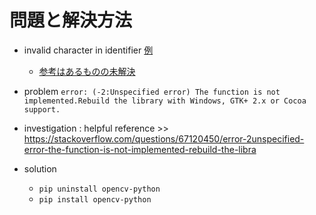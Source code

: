 <link rel="stylesheet" type="text/css" href="/assets/css/styles.css" />

# 問題と解決方法
* invalid character in identifier  [例](https://github.com/jamad/myPygame/commit/de48df759a5f5d60929908afdcabc22b14cbc6d3)
  * [参考はあるものの未解決](https://stackoverflow.com/questions/14844687/invalid-character-in-identifier)

* problem `error: (-2:Unspecified error) The function is not implemented.Rebuild the library with Windows, GTK+ 2.x or Cocoa support. `
* investigation : helpful reference >> https://stackoverflow.com/questions/67120450/error-2unspecified-error-the-function-is-not-implemented-rebuild-the-libra
* solution
  * `pip uninstall opencv-python`
  * `pip install opencv-python`
 

